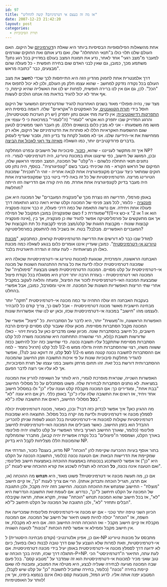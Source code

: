 ```yaml
---
id: 97
title: "אז מה זה בעצם אי דטרמיניזם? קשה להחליט"
date: 2007-12-23 21:42:20
layout: post
categories: 
  - תורת הסיבוכיות
---
```

אחת מהשאלות הפילוסופיות הבסיסיות ביותר היא שאלת ה<a href="http://he.wikipedia.org/wiki/%D7%93%D7%98%D7%A8%D7%9E%D7%99%D7%A0%D7%99%D7%96%D7%9D">דטרמיניזם</a> של היקום. האם העולם שלנו תלוי כולו ב"תנאי ההתחלה" שלו, ואם נדע אותם ואת החוקים שגורמים למעבר מ"מצב רגעי" אחד לאחר, נדע את תמונת המצב בעולם במדוייק בכל רגע נתון? משתמע מכך, כמובן, גם שאין לבני האדם שום בחירה חופשית - כל פעולה שהם מבצעים, כבר "כתובה מראש".

דרך אלמנטרית אחת לחמוק מהדיון הזה היא התייחסות לכך שכדי ל<strong>חשב</strong> את מצב העולם בכל נקודה נזדקק למחשב - שהוא עצמו חלק מן העולם, ולכן לא יכול לתפוס את "הכל". לכן, גם אם אין לנו ברירה חופשית, לפחות יש לנו את האשלייה שהיא קיימת, כי אף אחד לא יכול להגיד בודאות מה אנחנו הולכים לעשות.

מצד שני, נהיה פופולרי מאוד בשנים האחרונות להגיד שהדטרמיניזם המשוער של היקום חוסל בידי <a href="http://he.wikipedia.org/wiki/%D7%9E%D7%9B%D7%A0%D7%99%D7%A7%D7%AA_%D7%94%D7%A7%D7%95%D7%95%D7%A0%D7%98%D7%99%D7%9D">תורת הקוואנטים</a>, על האפקטים ה"אקראיים" שלה. דוגמה בסיסית היא <a href="http://en.wikipedia.org/wiki/Radioactive_decay">התפרקות רדיואקטיבית</a>; אין לדעת מתי אטום נתון יתפרק (יש רק הערכות סטטיסטיות), והרגע המדוייק שבו יתפרק הוא אקראי "לגמרי" (ה"לגמרי" במרכאות כי לי עצמי אין מושג מה משמעותו - אני לא מבין כלום בנושאים הללו). מן העבר השני ממשיכים לטעון שגם ההשפעות האקראיות הללו לא סותרות את הדטרמיניזם של היקום, אלא רק ממחישות את אי-הידיעה שלנו. אני לא מסוגל לקחת צד בדיון הזה, וסבור שעדיף לעסוק בדברים פרודקטיביים יותר, כמו השאלה <a href="http://en.wikipedia.org/wiki/Lilliput_and_Blefuscu">מאיזה צד ראוי לאכול את הביצה</a>.

איך זה מתקשר לענייננו - שהוא, <a href="http://www.gadial.net/?p=96">כזכור</a>, סיבוכיות של חישובים ובפרט המחלקה NP? ובכן, המושג של חישוב, כפי שייצגנו אותו במכונת טיורינג, היה דטרמיניסטי לגמרי. היו נתונים תנאי התחלה כלשהם - ה"קלט" של המכונה, המצב הפנימי הראשון שלה, המיקום של הראש הקורא - מה שכיניתי בעבר בשם "קונפיגורציה". בנוסף, היה נתון סט חוקים שמתאר כיצד עוברים מקונפיגורציה אחת לבאה אחריה - זוהי ה"תוכנית" שמכונת הטיורינג מריצה. הדטרמיניסטיות של כל זה באה לידי ביטוי בכך שמקונפיגורציה אחת היה מעבר בדיוק לקונפיגורציה אחת אחרת. מה היה קורה אם הדרישה הזו הייתה מוחלשת?

באופן פורמלי, הדרישה הזו נוצרת מכך ש"פונקצית המעברים" של המכונה היא אכן <a href="http://he.wikipedia.org/wiki/%D7%A4%D7%95%D7%A0%D7%A7%D7%A6%D7%99%D7%94">פונקציה</a> - כלומר, לכל מצב פנימי של המכונה וקלט שהיא רואה כרגע הותאמה דרך פעולה אחת ויחידה. אם נרשה התאמה של כמה דרכי פעולה, זו כבר איננה פונקציה במובן המקובל של המילה (כשם שפונקציה f שמוגדרת כ"f(1)=x כש-x הוא או 1 או 2" אינה פונקציה), אך אם מתעקשים על פורמליסטיקה אפשר להגיד שזו כן פונקציה, אך בין קבוצות שונות - מקבוצת הזוגות של קלט/מצב פנימי לקבוצת כל תת הקבוצות של המעברים האפשריים. מבלבל? בטח. אז בשביל מה להתעסק בפורמליסטיקה?

למודל שבו כבר לא דורשים את הדרישה הדטרמיניסטית קוראים, כמתבקש, "<a href="http://en.wikipedia.org/wiki/Non-deterministic_Turing_machine">מכונת טיורינג אי-דטרמיניסטית</a>". כמובן שעדיין איננו אומרים כלום בנוגע לשאלה כמה מכונת כאלו הן מציאותיות - לעת עתה זו הגדרה תיאורטית בלבד.

האבחנה הראשונה, והמרכזית, שנוגעת למכונות טיורינג אי-דטרמיניסטיות שכאלה היא שמכונה דטרמיניסטית יכולה לדעת את כל צורות ההתנהגות השונות של מכונה אי-דטרמיניסטית על קלט מסויים. המכונה הדטרמיניסטית פשוט מבצעת "סימולציה" של המכונה האי דטרמיניסטית - בעזרת הרבה יותר זיכרון היא מסוגלת בכל נקודת פיצול שמבצעת המכונה האי-דטרמניסיטית לזכור את הפיצול, ומעתה והלאה לעקוב במקביל אחרי שתי הריצות האפשריות השונות של המכונה. זה איטי ומסורבל, כמובן, אבל אפשרי בהחלט.

בעקבות האבחנה הזו עולה התהיה עד כמה מכונה אי-דטרמיניסטית "חזקה" יותר מבחינה חישובית מאשר מכונה דטרמיניסטית - אבל לשם כך, צריך קודם כל להבהיר לעצמנו מהו "חישוב" במכונה אי-דטרמיניסטית שכזו, וכאן יש לנו שתי אפשרויות שונות.

האפשרות הראשונה, וה"מעשית" יותר, היא לדבר על הסתברויות. כל "פיצול" אפשרי של המכונה מקבל הסתברות מסויימת. מכאן עולה שעבור קלט מסויים קיימים הרבה חישובים, כל חישוב בהסתברות שונה. מכיוון שאנו מדברים כאן על בעיות זיהוי - כאלו שדורשות תשובת כן/לא, הרי שהשורה התחתונה היא שהמכונה משרה לכל קלט הסתברות מסויימת שתתקבל עליו תשובה נכונה. כדי שחישוב כזה יוכל להיחשב ככזה ששווה משהו, רצוי שההסתברות תהיה גדולה ממש מ-1/2 לכל קלט (תרגיל נחמד - למה אם ההסתברות לתשובה נכונה קטנה ממש מ-1/2 ל<strong>כל</strong> קלט, זה דווקא טוב לנו?), ואפשר להגדיר מחלקות סיבוכיות שונות על פי איכות התשובה וזמן החישוב שהמכונה ההסתברותית דורשת בכל זאת. זהו תחום מרתק וחשוב בפני עצמו של תורת הסיבוכיות, אך לא עליו אני רוצה לדבר הפעם.

האפשרות השנייה, שנראית מופרכת לגמרי, היא לוותר על השאיפה להריץ את המכונה במציאות. לא נותנים הסתברות לבחירות שלה. פשוט מסתכלים על כל מסלולי החישוב "בבת אחת", ומגדירים כך: אם המכונה מקבלת קלט ועונה עליו "כן" ולו במסלול חישוב אחד ויחיד, אז רואים את התשובה שלה עליו כ"כן" באופן כללי. רק אם היא עונה "לא" ב<strong>כל</strong> מסלולי החישוב, רואים את התשובה שלה כ"לא".

מה ההגיון כאן? איך אפשר לבדוק כזה דבר? ובכן, כאמור, מכונה דטרמיניסטית יכולה לסמלץ מכונה אי דטרמיניסטית ולדעת מה יקרה בכל מסלול. התוצאה היא שמכונות דטרמיניסטיות שקולות למכונות אי-דטרמיניסטיות בכל הנוגע לשפות שניתן להכריע; ההבדל הוא בזמן החישוב. כאשר מגבילים את המכונה האי-דטרמיניסטית לחישוב פולינומי (כלומר, שאורך החישוב הארוך ביותר האפשרי על קלט כלשהו יהיה פולינומי באורך הקלט, ושמספר ה"פיצולים" בכל נקודה אפשרית יהיה קבוע), מתברר שהמחלקה שהמכונות הללו מצליחות לקבל היא בדיוק NP.

מדוע, בעצם? כזכור, הגדרתי את NP בתור אוסף בעיות ההכרעה שקיימת להן "הוכחה" שמקיימת את הדרישות הבאות: אם הטענה נכונה (כלומר, התשובה הנכונה על הקלט היא "כן") אז אפשר להשתכנע בנכונותה באמצעות ההוכחה באמצעות חישוב פולינומי; ואם הטענה אינה נכונה, <strong>כל</strong> הוכחה לא תצליח לשכנע את קורא ההוכחה שיש לענות "כן".

אם כן, מה תעשה מכונה אי דטרמיניסטית? פשוט מאוד, היא <strong>תנחש</strong> מה ההוכחה (או, אם תרצו, תגריל הוכחה ותבדוק אותה). הרי אם צריך לענות "כן", אז קיים חישוב "מוצלח" - החישוב שמנחש את ההוכחה הנכונה. החישוב הזה יהיה מקבל, ולכן התגובה של המכונה על הקלט תיחשב ל"כן", כנדרש. אם לעומת זאת התשובה הנדרשת היא "לא", אז בכל חישוב שהוא המכונה תנחש "הוכחה" שגויה, תקרא אותה, תראה שקיבלה הבלים ותחזיר "לא", ולכן התגובה של המכונה על הקלט תיחשב ל"לא".

הכיוון השני טיפה יותר טכני - אם יש מכונה אי-דטרמיניסטית פולינומית שמכריעה את השפה, אז "הוכחה" יכולה להיות פשוט תיאור של חישוב של המכונה. אם המכונה מקבלת אז קיים חישוב מקבל - ואז ההוכחה תהיה החישוב הזה. אם היא לא מקבלת, אז אין חישוב מקבל וממילא אי אפשר לתת הוכחות "נכונות" לטענה השגויה.

אם כן, אפיון אלטרנטיבי (וקודם מבחינה היסטורית) ל-NP מתבסס על מכונות טיורינג אי-דטרמיניסטיות, וזאת למרות שלא הוצבע על שום דרך טובה לבנות כאלו בפועל; כיום לא ידועה דרך לסמלץ מכונה אי-דטרמיניסטית באופן יעיל בידי מכונה דטרמיניסטית. אם תתגלה דרך שכזו, תהיה בכך הוכחה ש-P=NP. לעת עתה, התיאור ה"דטרמיניסטי" הכי טוב שאני מכיר למכונות אי-דטרמיניסטיות הוא זה שמדבר על "מטבע קסם". בכל פעם שבה המכונה מגיעה לבחירה שעליה לבצע, היא מטילה את המטבע, ומובטח לה שאם קיימת בחירה "נכונה" (כלומר, בחירה שתוביל לתשובת "כן" על קלט שיש לקבל), המטבע יפנה אותה אליו. לרוע המזל, מטבעות קסם כאלו אינם בנמצא בימינו, אך אין לוותר על האופטימיות!
